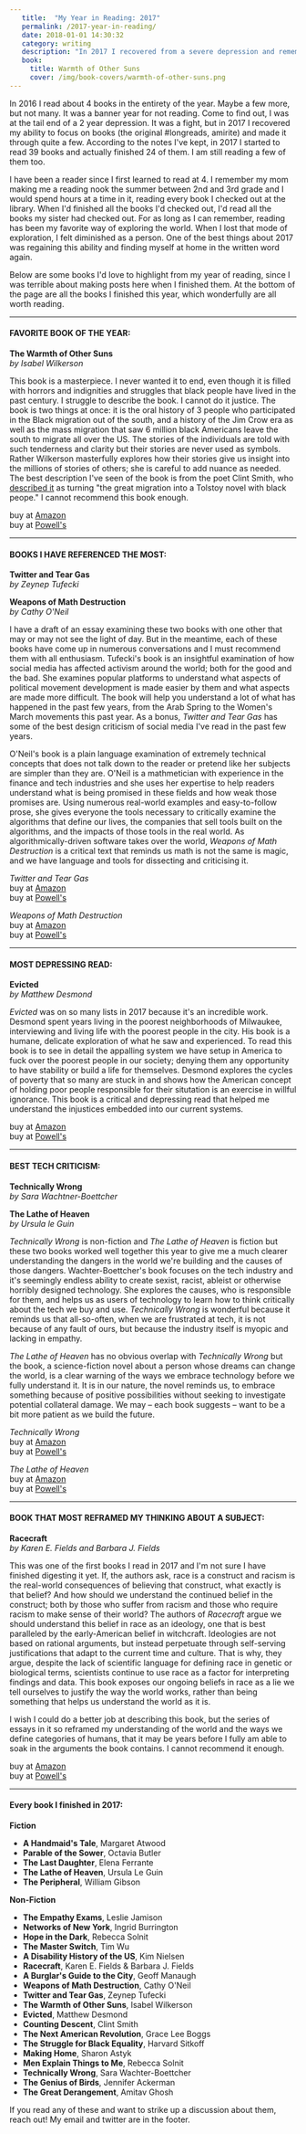 ```yaml
---
   title:  "My Year in Reading: 2017"
   permalink: /2017-year-in-reading/
   date: 2018-01-01 14:30:32
   category: writing
   description: "In 2017 I recovered from a severe depression and remembered how to read. Here's an overview of what I read, both what I loved and what I didn't finish."
   book:
     title: Warmth of Other Suns
     cover: /img/book-covers/warmth-of-other-suns.png
---
```


In 2016 I read about 4 books in the entirety of the year. Maybe a few more, but not many. It was a banner year for not reading. Come to find out, I was at the tail end of a 2 year depression. It was a fight, but in 2017 I recovered my ability to focus on books (the original #longreads, amirite) and made it through quite a few. According to the notes I've kept, in 2017 I started to read 39 books and actually finished 24 of them. I am still reading a few of them too.

I have been a reader since I first learned to read at 4. I remember my mom making me a reading nook the summer between 2nd and 3rd grade and I would spend hours at a time in it, reading every book I checked out at the library. When I'd finished all the books I'd checked out, I'd read all the books my sister had checked out. For as long as I can remember, reading has been my favorite way of exploring the world. When I lost that mode of exploration, I felt diminished as a person. One of the best things about 2017 was regaining this ability and finding myself at home in the written word again.

Below are some books I'd love to highlight from my year of reading, since I was terrible about making posts here when I finished them. At the bottom of the page are all the books I finished this year, which wonderfully are all worth reading.

----

#### FAVORITE BOOK OF THE YEAR:

**The Warmth of Other Suns** <br />
*by Isabel Wilkerson*

This book is a masterpiece. I never wanted it to end, even though it is filled with horrors and indignities and struggles that black people have lived in the past century. I struggle to describe the book. I cannot do it justice. The book is two things at once: it is the oral history of 3 people who participated in the Black migration out of the south, and a history of the Jim Crow era as well as the mass migration that saw 6 million black Americans leave the south to migrate all over the US. The stories of the individuals are told with such tenderness and clarity but their stories are never used as symbols. Rather Wilkerson masterfully explores how their stories give us insight into the millions of stories of others; she is careful to add nuance as needed. The best description I've seen of the book is from the poet Clint Smith, who [described it](https://twitter.com/ClintSmithIII/status/911053722226233344) as turning "the great migration into a Tolstoy novel with black peope." I cannot recommend this book enough.

buy at [Amazon](https://www.amazon.com/Warmth-Other-Suns-Americas-Migration/dp/0679763880)<br/>
buy at [Powell's](http://www.powells.com/book/warmth-of-other-suns-the-epic-story-of-americas-great-migration-9780679444329)

----

#### BOOKS I HAVE REFERENCED THE MOST:

**Twitter and Tear Gas** <br />
*by Zeynep Tufecki*

**Weapons of Math Destruction** <br/>
*by Cathy O'Neil*

I have a draft of an essay examining these two books with one other that may or may not see the light of day. But in the meantime, each of these books have come up in numerous conversations and I must recommend them with all enthusiasm. Tufecki's book is an insightful examination of how social media has affected activism around the world; both for the good and the bad. She examines popular platforms to understand what aspects of political movement development is made easier by them and what aspects are made more difficult. The book will help you understand a lot of what has happened in the past few years, from the Arab Spring to the Women's March movements this past year. As a bonus, _Twitter and Tear Gas_ has some of the best design criticism of social media I've read in the past few years.

O'Neil's book is a plain language examination of extremely technical concepts that does not talk down to the reader or pretend like her subjects are simpler than they are. O'Neil is a mathmetician with experience in the finance and tech industries and she uses her expertise to help readers understand what is being promised in these fields and how weak those promises are. Using numerous real-world examples and easy-to-follow prose, she gives everyone the tools necessary to critically examine the algorithms that define our lives, the companies that sell tools built on the algorithms, and the impacts of those tools in the real world. As algorithmically-driven software takes over the world, _Weapons of Math Destruction_ is a critical text that reminds us math is not the same is magic, and we have language and tools for dissecting and criticising it.

_Twitter and Tear Gas_ <br/>
buy at [Amazon](https://www.amazon.com/Twitter-Tear-Gas-Fragility-Networked/dp/0300215126) <br/>
buy at [Powell's](http://www.powells.com/book/twitter-tear-gas-the-power-fragility-of-networked-protest-9780300215120/62-0)

_Weapons of Math Destruction_ <br/>
buy at [Amazon](https://www.amazon.com/Weapons-Math-Destruction-Increases-Inequality/dp/0553418831/) <br/>
buy at [Powell's](http://www.powells.com/book/weapons-of-math-destruction-9780553418835/62-0)

----

#### MOST DEPRESSING READ:

**Evicted** <br/>
*by Matthew Desmond*

_Evicted_ was on so many lists in 2017 because it's an incredible work. Desmond spent years living in the poorest neighborhoods of Milwaukee, interviewing and living life with the poorest people in the city. His book is a humane, delicate exploration of what he saw and experienced. To read this book is to see in detail the appalling system we have setup in America to fuck over the poorest people in our society; denying them any opportunity to have stability or build a life for themselves. Desmond explores the cycles of poverty that so many are stuck in and shows how the American concept of holding poor people responsible for their situtation is an exercise in willful ignorance. This book is a critical and depressing read that helped me understand the injustices embedded into our current systems.

buy at [Amazon](https://www.amazon.com/Evicted-Poverty-Profit-American-City/dp/0553447459/) <br/>
buy at [Powell's](http://www.powells.com/book/evicted-9780553447453/62-0)

---

#### BEST TECH CRITICISM:

**Technically Wrong** <br />
*by Sara Wachtner-Boettcher*

**The Lathe of Heaven** <br />
*by Ursula le Guin*

_Technically Wrong_ is non-fiction and _The Lathe of Heaven_ is fiction but these two books worked well together this year to give me a much clearer understanding the dangers in the world we're building and the causes of those dangers. Wachter-Boettcher's book focuses on the tech industry and it's seemingly endless ability to create sexist, racist, ableist or otherwise horribly designed technology. She explores the causes, who is responsible for them, and helps us as users of technology to learn how to think critically about the tech we buy and use. _Technically Wrong_ is wonderful because it reminds us that all-so-often, when we are frustrated at tech, it is not because of any fault of ours, but because the industry itself is myopic and lacking in empathy.

_The Lathe of Heaven_ has no obvious overlap with _Technically Wrong_ but the book, a science-fiction novel about a person whose dreams can change the world, is a clear warning of the ways we embrace technology before we fully understand it. It is in our nature, the novel reminds us, to embrace something because of positive possibilities without seeking to investigate potential collateral damage. We may – each book suggests – want to be a bit more patient as we build the future.

_Technically Wrong_ <br/>
buy at [Amazon](https://www.amazon.com/Technically-Wrong-Sexist-Algorithms-Threats/dp/0393634639) <br/>
buy at [Powell's](http://www.powells.com/book/technically-wrong-9780393634631/62-0)

_The Lathe of Heaven_ <br/>
buy at [Amazon](https://www.amazon.com/Lathe-Heaven-Ursula-K-Guin/dp/1416556966) <br/>
buy at [Powell's](http://www.powells.com/book/lathe-of-heaven-9781416556961/62-0)

----

#### BOOK THAT MOST REFRAMED MY THINKING ABOUT A SUBJECT:

**Racecraft** <br />
*by Karen E. Fields and Barbara J. Fields*

This was one of the first books I read in 2017 and I'm not sure I have finished digesting it yet. If, the authors ask, race is a construct and racism is the real-world consequences of believing that construct, what exactly is that belief? And how should we understand the continued belief in the construct; both by those who suffer from racism and those who require racism to make sense of their world? The authors of _Racecraft_ argue we should understand this belief in race as an ideology, one that is best paralleled by the early-American belief in witchcraft. Ideologies are not based on rational arguments, but instead perpetuate through self-serving justifications that adapt to the current time and culture. That is why, they argue, despite the lack of scientific language for defining race in genetic or biological terms, scientists continue to use race as a factor for interpreting findings and data. This book exposes our ongoing beliefs in race as a lie we tell ourselves to justify the way the world works, rather than being something that helps us understand the world as it is.

I wish I could do a better job at describing this book, but the series of essays in it so reframed my understanding of the world and the ways we define categories of humans, that it may be years before I fully am able to soak in the arguments the book contains. I cannot recommend it enough.

buy at [Amazon](https://www.amazon.com/Racecraft-Soul-Inequality-American-Life/dp/1781683131) <br/>
buy at [Powell's](http://www.powells.com/book/racecraft-the-soul-of-inequality-in-american-life-9781781683132/66-0)

----

#### Every book I finished in 2017:

**Fiction**

  * **A Handmaid's Tale**, Margaret Atwood
  * **Parable of the Sower**, Octavia Butler
  * **The Last Daughter**, Elena Ferrante
  * **The Lathe of Heaven**, Ursula Le Guin
* **The Peripheral**, William Gibson

**Non-Fiction**

  * **The Empathy Exams**, Leslie Jamison
  * **Networks of New York**, Ingrid Burrington
  * **Hope in the Dark**, Rebecca Solnit
  * **The Master Switch**, Tim Wu
  * **A Disability History of the US**, Kim Nielsen
  * **Racecraft**, Karen E. Fields & Barbara J. Fields
  * **A Burglar's Guide to the City**, Geoff Manaugh
  * **Weapons of Math Destruction**, Cathy O'Neil
  * **Twitter and Tear Gas**,  Zeynep Tufecki
  * **The Warmth of Other Suns**, Isabel Wilkerson
  * **Evicted**, Matthew Desmond
  * **Counting Descent**, Clint Smith
  * **The Next American Revolution**, Grace Lee Boggs
  * **The Struggle for Black Equality**, Harvard Sitkoff
  * **Making Home**, Sharon Astyk
  * **Men Explain Things to Me**, Rebecca Solnit
  * **Technically Wrong**, Sara Wachter-Boettcher
  * **The Genius of Birds**, Jennifer Ackerman
  * **The Great Derangement**, Amitav Ghosh

If you read any of these and want to strike up a discussion about them, reach out! My email and twitter are in the footer.
